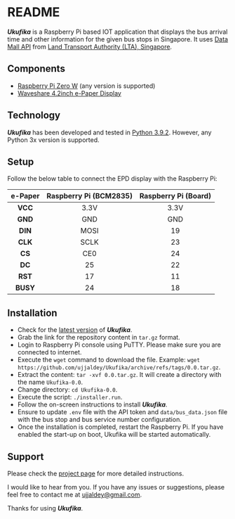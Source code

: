 # README #

_**Ukufika**_ is a Raspberry Pi based IOT application that displays the bus arrival time and other information for the given bus stops in Singapore. It uses [Data Mall API](https://datamall.lta.gov.sg/content/datamall/en.html) from [Land Transport Authority (LTA), Singapore](https://www.lta.gov.sg/content/ltagov/en.html).

## Components ##

* [Raspberry Pi Zero W](https://www.raspberrypi.com/products/raspberry-pi-zero/) (any version is supported)
* [Waveshare 4.2inch e-Paper Display](https://www.waveshare.com/wiki/4.2inch_e-Paper_Module)

## Technology ##

_**Ukufika**_ has been developed and tested in [Python 3.9.2](https://www.python.org/downloads/release/python-392/). However, any Python 3x version is supported. 

## Setup ##

Follow the below table to connect the EPD display with the Raspberry Pi:

| **e-Paper** | **Raspberry Pi (BCM2835)** | **Raspberry Pi (Board)** |
|:-----------:|:--------------------------:|:------------------------:|
|   **VCC**   |            3.3V            |           3.3V           |
|   **GND**   |            GND             |           GND            |
|   **DIN**   |            MOSI            |            19            |
|   **CLK**   |            SCLK            |            23            |
|   **CS**    |            CE0             |            24            |
|   **DC**    |             25             |            22            |
|   **RST**   |             17             |            11            |
|  **BUSY**   |             24             |            18            |


## Installation ##

* Check for the [latest version](https://github.com/ujjaldey/Ukufika/releases/latest) of _**Ukufika**_.
* Grab the link for the repository content in `tar.gz` format.
* Login to Raspberry Pi console using PuTTY. Please make sure you are connected to internet.
* Execute the `wget` command to download the file. Example: `wget https://github.com/ujjaldey/Ukufika/archive/refs/tags/0.0.tar.gz`.
* Extract the content: `tar -xvf 0.0.tar.gz`. It will create a directory with the name `Ukufika-0.0`.
* Change directory: `cd Ukufika-0.0`.
* Execute the script: `./installer.run`.
* Follow the on-screen instructions to install _**Ukufika**_.
* Ensure to update `.env` file with the API token and `data/bus_data.json` file with the bus stop and bus service number configuration. 
* Once the installation is completed, restart the Raspberry Pi. If you have enabled the start-up on boot, Ukufika will be started automatically.

## Support ##

Please check the [project page](https://ujjaldey.in/projects/ukufika/) for more detailed instructions.

I would like to hear from you. If you have any issues or suggestions, please feel free to contact me at [ujjaldey@gmail.com](mailto:ujjaldey@gmail.com).

Thanks for using _**Ukufika**_.